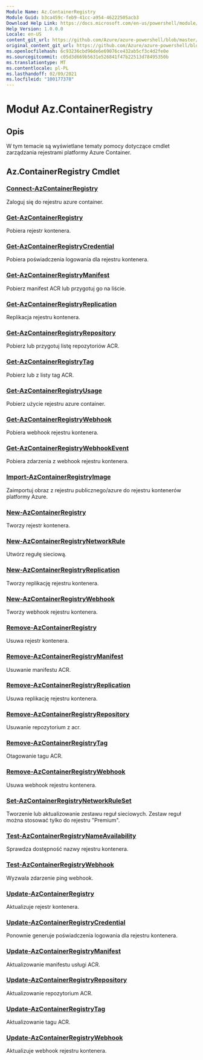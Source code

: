 ```yaml
---
Module Name: Az.ContainerRegistry
Module Guid: b3ca459c-feb9-41cc-a954-46222505acb3
Download Help Link: https://docs.microsoft.com/en-us/powershell/module/az.containerregistry
Help Version: 1.0.0.0
Locale: en-US
content_git_url: https://github.com/Azure/azure-powershell/blob/master/src/ContainerRegistry/ContainerRegistry/help/Az.ContainerRegistry.md
original_content_git_url: https://github.com/Azure/azure-powershell/blob/master/src/ContainerRegistry/ContainerRegistry/help/Az.ContainerRegistry.md
ms.openlocfilehash: 6c93236cbd96de6e69076ce432ab5cf3c4d2fe0e
ms.sourcegitcommit: c05d3d669b5631e526841f47b22513d78495350b
ms.translationtype: MT
ms.contentlocale: pl-PL
ms.lasthandoff: 02/09/2021
ms.locfileid: "100177378"
---
```

# Moduł Az.ContainerRegistry
## Opis
W tym temacie są wyświetlane tematy pomocy dotyczące cmdlet zarządzania rejestrami platformy Azure Container.

## Az.ContainerRegistry Cmdlet
### [Connect-AzContainerRegistry](Connect-AzContainerRegistry.md)
Zaloguj się do rejestru azure container.

### [Get-AzContainerRegistry](Get-AzContainerRegistry.md)
Pobiera rejestr kontenera.

### [Get-AzContainerRegistryCredential](Get-AzContainerRegistryCredential.md)
Pobiera poświadczenia logowania dla rejestru kontenera.

### [Get-AzContainerRegistryManifest](Get-AzContainerRegistryManifest.md)
Pobierz manifest ACR lub przygotuj go na liście. 

### [Get-AzContainerRegistryReplication](Get-AzContainerRegistryReplication.md)
Replikacja rejestru kontenera.

### [Get-AzContainerRegistryRepository](Get-AzContainerRegistryRepository.md)
Pobierz lub przygotuj listę repozytoriów ACR.

### [Get-AzContainerRegistryTag](Get-AzContainerRegistryTag.md)
Pobierz lub z listy tag ACR. 

### [Get-AzContainerRegistryUsage](Get-AzContainerRegistryUsage.md)
Pobierz użycie rejestru azure container.

### [Get-AzContainerRegistryWebhook](Get-AzContainerRegistryWebhook.md)
Pobiera webhook rejestru kontenera.

### [Get-AzContainerRegistryWebhookEvent](Get-AzContainerRegistryWebhookEvent.md)
Pobiera zdarzenia z webhook rejestru kontenera.

### [Import-AzContainerRegistryImage](Import-AzContainerRegistryImage.md)
Zaimportuj obraz z rejestru publicznego/azure do rejestru kontenerów platformy Azure.

### [New-AzContainerRegistry](New-AzContainerRegistry.md)
Tworzy rejestr kontenera.

### [New-AzContainerRegistryNetworkRule](New-AzContainerRegistryNetworkRule.md)
Utwórz regułę sieciową.

### [New-AzContainerRegistryReplication](New-AzContainerRegistryReplication.md)
Tworzy replikację rejestru kontenera.

### [New-AzContainerRegistryWebhook](New-AzContainerRegistryWebhook.md)
Tworzy webhook rejestru kontenera.

### [Remove-AzContainerRegistry](Remove-AzContainerRegistry.md)
Usuwa rejestr kontenera.

### [Remove-AzContainerRegistryManifest](Remove-AzContainerRegistryManifest.md)
Usuwanie manifestu ACR. 

### [Remove-AzContainerRegistryReplication](Remove-AzContainerRegistryReplication.md)
Usuwa replikację rejestru kontenera.

### [Remove-AzContainerRegistryRepository](Remove-AzContainerRegistryRepository.md)
Usuwanie repozytorium z acr.

### [Remove-AzContainerRegistryTag](Remove-AzContainerRegistryTag.md)
Otagowanie tagu ACR.

### [Remove-AzContainerRegistryWebhook](Remove-AzContainerRegistryWebhook.md)
Usuwa webhook rejestru kontenera.

### [Set-AzContainerRegistryNetworkRuleSet](Set-AzContainerRegistryNetworkRuleSet.md)
Tworzenie lub aktualizowanie zestawu reguł sieciowych. Zestaw reguł można stosować tylko do rejestru "Premium".

### [Test-AzContainerRegistryNameAvailability](Test-AzContainerRegistryNameAvailability.md)
Sprawdza dostępność nazwy rejestru kontenera.

### [Test-AzContainerRegistryWebhook](Test-AzContainerRegistryWebhook.md)
Wyzwala zdarzenie ping webhook.

### [Update-AzContainerRegistry](Update-AzContainerRegistry.md)
Aktualizuje rejestr kontenera.

### [Update-AzContainerRegistryCredential](Update-AzContainerRegistryCredential.md)
Ponownie generuje poświadczenia logowania dla rejestru kontenera.

### [Update-AzContainerRegistryManifest](Update-AzContainerRegistryManifest.md)
Aktualizowanie manifestu usługi ACR. 

### [Update-AzContainerRegistryRepository](Update-AzContainerRegistryRepository.md)
Aktualizowanie repozytorium ACR.

### [Update-AzContainerRegistryTag](Update-AzContainerRegistryTag.md)
Aktualizowanie tagu ACR.

### [Update-AzContainerRegistryWebhook](Update-AzContainerRegistryWebhook.md)
Aktualizuje webhook rejestru kontenera.

